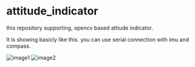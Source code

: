 # attitude_indicator

this repository supporting, opencv based attiude indicator.

It is showing basicly like this.
you can use serial connection with imu and compass.


![image1](image1.png)
![image2](image2.png)
